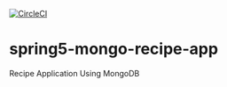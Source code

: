 [![CircleCI](https://circleci.com/gh/VolkanGurbuz/spring5-mongo-recipe-app-master.svg?style=svg)](https://circleci.com/gh/VolkanGurbuz/spring5-mongo-recipe-app-master)


# spring5-mongo-recipe-app
Recipe Application Using MongoDB
